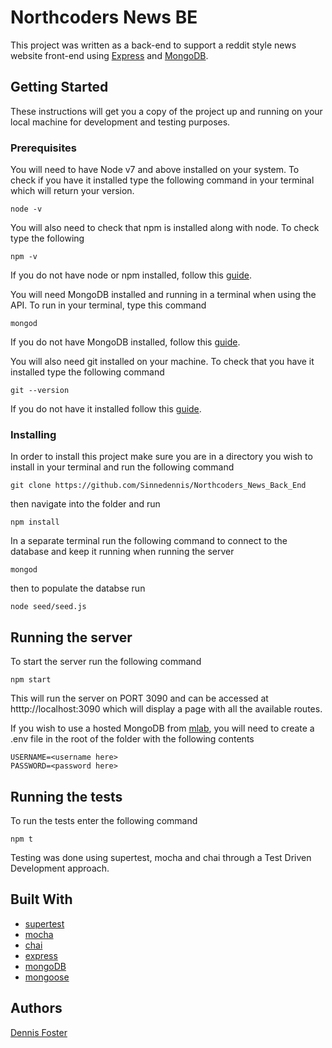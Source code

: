 # Northcoders News BE

This project was written as a back-end to support a reddit style news website front-end using [Express](https://expressjs.com/) and [MongoDB](https://www.mongodb.com/). 

## Getting Started

These instructions will get you a copy of the project up and running on your local machine for development and testing purposes.


### Prerequisites

You will need to have Node v7 and above installed on your system. To check if you have it installed type the following command in your terminal which will return your version.

```
node -v
```
You will also need to check that npm is installed along with node. To check type the following
```
npm -v
```
If you do not have node or npm installed, follow this [guide](https://nodejs.org/en/download/package-manager/).

You will need MongoDB installed and running in a terminal when using the API. To run in your terminal, type this command
```
mongod
```
If you do not have MongoDB installed, follow this [guide](https://www.mongodb.com/).

You will also need git installed on your machine. To check that you have it installed type the following command
```
git --version
```
If you do not have it installed follow this [guide](https://git-scm.com/book/en/v2/Getting-Started-Installing-Git).

### Installing

In order to install this project make sure you are in a directory you wish to install in your terminal and run the following command
```
git clone https://github.com/Sinnedennis/Northcoders_News_Back_End
```
then navigate into the folder and run
```
npm install
```
In a separate terminal run the following command to connect to the database and keep it running when running the server
```
mongod
```
then to populate the databse run 
```
node seed/seed.js
```
## Running the server

To start the server run the following command
```
npm start
```
This will run the server on PORT 3090 and can be accessed at htttp://localhost:3090 which will display a page with all the available routes.

If you wish to use a hosted MongoDB from [mlab](https://mlab.com/), you will need to create a .env file in the root of the folder with the following contents
```
USERNAME=<username here>
PASSWORD=<password here>
```
## Running the tests

To run the tests enter the following command 
```
npm t
```
Testing was done using supertest, mocha and chai through a Test Driven Development approach.


## Built With
* [supertest](https://github.com/visionmedia/supertest)
* [mocha](https://mochajs.org/)
* [chai](http://chaijs.com/)
* [express](https://expressjs.com/)
* [mongoDB](https://www.mongodb.com)
* [mongoose](http://mongoosejs.com/)

## Authors

[Dennis Foster](https://github.com/Sinnedennis)
